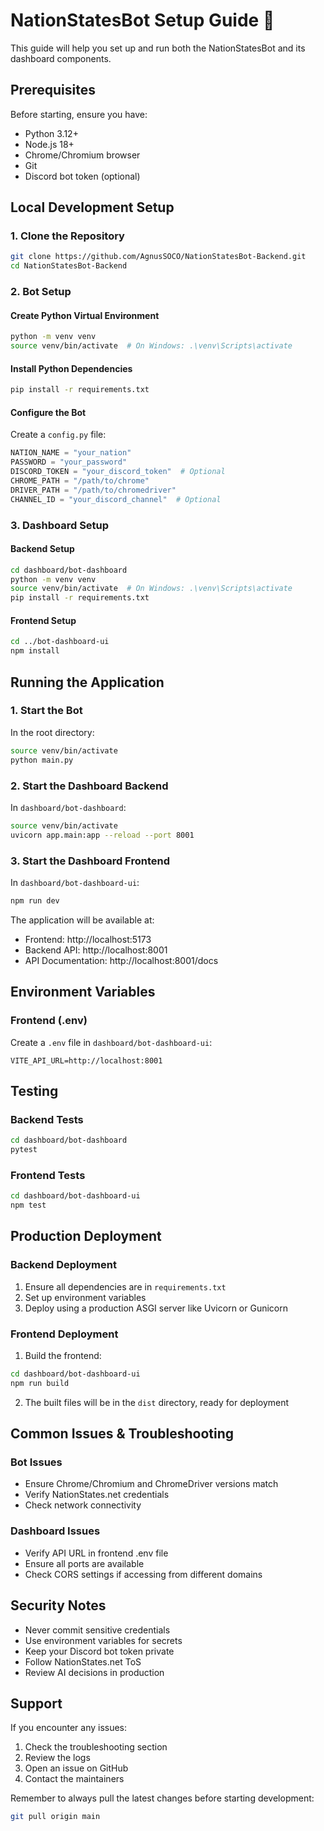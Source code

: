 # NationStatesBot Setup Guide 🚀

This guide will help you set up and run both the NationStatesBot and its dashboard components.

## Prerequisites

Before starting, ensure you have:

- Python 3.12+
- Node.js 18+
- Chrome/Chromium browser
- Git
- Discord bot token (optional)

## Local Development Setup

### 1. Clone the Repository
```bash
git clone https://github.com/AgnusSOCO/NationStatesBot-Backend.git
cd NationStatesBot-Backend
```

### 2. Bot Setup

#### Create Python Virtual Environment
```bash
python -m venv venv
source venv/bin/activate  # On Windows: .\venv\Scripts\activate
```

#### Install Python Dependencies
```bash
pip install -r requirements.txt
```

#### Configure the Bot
Create a `config.py` file:
```python
NATION_NAME = "your_nation"
PASSWORD = "your_password"
DISCORD_TOKEN = "your_discord_token"  # Optional
CHROME_PATH = "/path/to/chrome"
DRIVER_PATH = "/path/to/chromedriver"
CHANNEL_ID = "your_discord_channel"  # Optional
```

### 3. Dashboard Setup

#### Backend Setup
```bash
cd dashboard/bot-dashboard
python -m venv venv
source venv/bin/activate  # On Windows: .\venv\Scripts\activate
pip install -r requirements.txt
```

#### Frontend Setup
```bash
cd ../bot-dashboard-ui
npm install
```

## Running the Application

### 1. Start the Bot
In the root directory:
```bash
source venv/bin/activate
python main.py
```

### 2. Start the Dashboard Backend
In `dashboard/bot-dashboard`:
```bash
source venv/bin/activate
uvicorn app.main:app --reload --port 8001
```

### 3. Start the Dashboard Frontend
In `dashboard/bot-dashboard-ui`:
```bash
npm run dev
```

The application will be available at:
- Frontend: http://localhost:5173
- Backend API: http://localhost:8001
- API Documentation: http://localhost:8001/docs

## Environment Variables

### Frontend (.env)
Create a `.env` file in `dashboard/bot-dashboard-ui`:
```env
VITE_API_URL=http://localhost:8001
```

## Testing

### Backend Tests
```bash
cd dashboard/bot-dashboard
pytest
```

### Frontend Tests
```bash
cd dashboard/bot-dashboard-ui
npm test
```

## Production Deployment

### Backend Deployment
1. Ensure all dependencies are in `requirements.txt`
2. Set up environment variables
3. Deploy using a production ASGI server like Uvicorn or Gunicorn

### Frontend Deployment
1. Build the frontend:
```bash
cd dashboard/bot-dashboard-ui
npm run build
```

2. The built files will be in the `dist` directory, ready for deployment

## Common Issues & Troubleshooting

### Bot Issues
- Ensure Chrome/Chromium and ChromeDriver versions match
- Verify NationStates.net credentials
- Check network connectivity

### Dashboard Issues
- Verify API URL in frontend .env file
- Ensure all ports are available
- Check CORS settings if accessing from different domains

## Security Notes

- Never commit sensitive credentials
- Use environment variables for secrets
- Keep your Discord bot token private
- Follow NationStates.net ToS
- Review AI decisions in production

## Support

If you encounter any issues:
1. Check the troubleshooting section
2. Review the logs
3. Open an issue on GitHub
4. Contact the maintainers

Remember to always pull the latest changes before starting development:
```bash
git pull origin main
```
